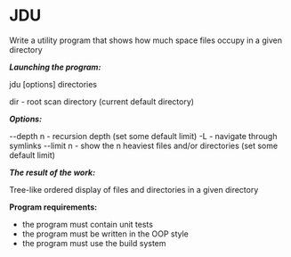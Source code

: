 # JDU  

Write a utility program that shows how much space files occupy in a given directory

***Launching the program:***

jdu [options] directories

dir - root scan directory (current default directory)

***Options:***  

--depth n - recursion depth (set some default limit)
-L - navigate through symlinks
--limit n - show the n heaviest files and/or directories (set some default limit)

***The result of the work:***  

Tree-like ordered display of files and directories in a given directory

**Program requirements:**

*  the program must contain unit tests
*  the program must be written in the OOP style
*  the program must use the build system
